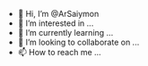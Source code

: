 - 👋 Hi, I’m @ArSaiymon
- 👀 I’m interested in ...
- 🌱 I’m currently learning ...
- 💞️ I’m looking to collaborate on ...
- 📫 How to reach me ...

<!---
ArSaiymon/ArSaiymon is a ✨ special ✨ repository because its `README.md` (this file) appears on your GitHub profile.
You can click the Preview link to take a look at your changes.
--->
